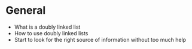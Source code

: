 # General

- What is a doubly linked list
- How to use doubly linked lists
- Start to look for the right source of information without too much help
